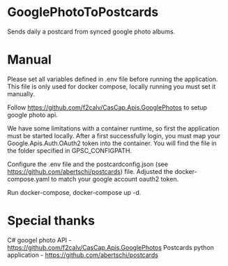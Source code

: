 # GooglePhotoToPostcards
Sends daily a postcard from synced google photo albums.

# Manual
Please set all variables defined in .env file before running the application.
This file is only used for docker compose, locally running you must set it manually.

Follow https://github.com/f2calv/CasCap.Apis.GooglePhotos to setup google photo api.

We have some limitations with a container runtime, so first the application must be started locally.
After a first successfully login, you must map your Google.Apis.Auth.OAuth2 token into the container.
You will find the file in the folder specified in GPSC_CONFIGPATH.

Configure the .env file and the postcardconfig.json (see https://github.com/abertschi/postcards) file.
Adjusted the docker-compose.yaml to match your google account oauth2 token.

Run docker-compose, docker-compose up -d.

# Special thanks
C# googel photo API - https://github.com/f2calv/CasCap.Apis.GooglePhotos
Postcards python application - https://github.com/abertschi/postcards
